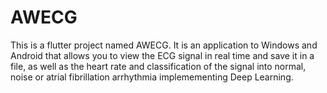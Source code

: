 # AWECG

This is a flutter project named AWECG. It is an application to Windows and Android that allows you to view the ECG signal in real time and save it in a file, as well as the heart rate and classification of the signal into normal, noise or atrial fibrillation arrhythmia implemementing Deep Learning.



